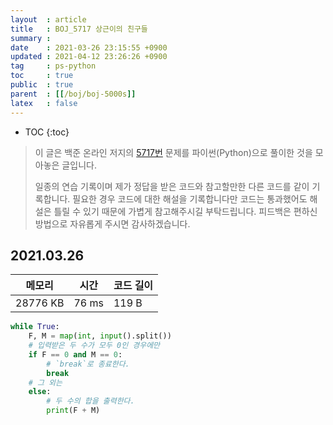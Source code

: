 ```yaml
---
layout  : article
title   : BOJ_5717 상근이의 친구들
summary : 
date    : 2021-03-26 23:15:55 +0900
updated : 2021-04-12 23:26:26 +0900
tag     : ps-python
toc     : true
public  : true
parent  : [[/boj/boj-5000s]]
latex   : false
---
```

* TOC
{:toc}

> 이 글은 백준 온라인 저지의 [5717번](https://www.acmicpc.net/problem/5717) 문제를 파이썬(Python)으로 풀이한 것을 모아놓은 글입니다.
>
> 일종의 연습 기록이며 제가 정답을 받은 코드와 참고할만한 다른 코드를 같이 기록합니다. 필요한 경우 코드에 대한 해설을 기록합니다만 코드는 통과했어도 해설은 틀릴 수 있기 때문에 가볍게 참고해주시길 부탁드립니다. 피드백은 편하신 방법으로 자유롭게 주시면 감사하겠습니다.

## 2021.03.26

| 메모리    | 시간  | 코드 길이 |
| --------- | ----- | --------- |
| 28776 KB  | 76 ms | 119 B     |

```python
while True:
    F, M = map(int, input().split())
    # 입력받은 두 수가 모두 0인 경우에만
    if F == 0 and M == 0:
        # `break`로 종료한다.
        break
    # 그 외는
    else:
        # 두 수의 합을 출력한다.
        print(F + M)
```
